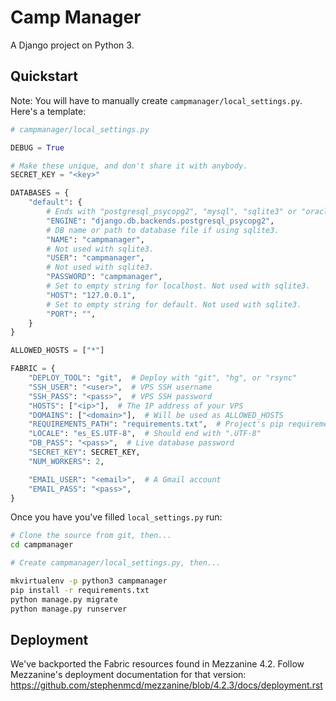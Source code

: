 # Camp Manager

A Django project on Python 3.

## Quickstart

Note: You will have to manually create `campmanager/local_settings.py`. Here's a template:

```python
# campmanager/local_settings.py

DEBUG = True

# Make these unique, and don't share it with anybody.
SECRET_KEY = "<key>"

DATABASES = {
    "default": {
        # Ends with "postgresql_psycopg2", "mysql", "sqlite3" or "oracle".
        "ENGINE": "django.db.backends.postgresql_psycopg2",
        # DB name or path to database file if using sqlite3.
        "NAME": "campmanager",
        # Not used with sqlite3.
        "USER": "campmanager",
        # Not used with sqlite3.
        "PASSWORD": "campmanager",
        # Set to empty string for localhost. Not used with sqlite3.
        "HOST": "127.0.0.1",
        # Set to empty string for default. Not used with sqlite3.
        "PORT": "",
    }
}

ALLOWED_HOSTS = ["*"]

FABRIC = {
    "DEPLOY_TOOL": "git",  # Deploy with "git", "hg", or "rsync"
    "SSH_USER": "<user>",  # VPS SSH username
    "SSH_PASS": "<pass>",  # VPS SSH password
    "HOSTS": ["<ip>"],  # The IP address of your VPS
    "DOMAINS": ["<domain>"],  # Will be used as ALLOWED_HOSTS
    "REQUIREMENTS_PATH": "requirements.txt",  # Project's pip requirements
    "LOCALE": "es_ES.UTF-8",  # Should end with ".UTF-8"
    "DB_PASS": "<pass>",  # Live database password
    "SECRET_KEY": SECRET_KEY,
    "NUM_WORKERS": 2,

    "EMAIL_USER": "<email>",  # A Gmail account
    "EMAIL_PASS": "<pass>",
}
```

Once you have you've filled `local_settings.py` run:

```bash
# Clone the source from git, then...
cd campmanager

# Create campmanager/local_settings.py, then...

mkvirtualenv -p python3 campmanager
pip install -r requirements.txt
python manage.py migrate
python manage.py runserver
```

## Deployment

We've backported the Fabric resources found in Mezzanine 4.2. Follow Mezzanine's deployment documentation for that version: https://github.com/stephenmcd/mezzanine/blob/4.2.3/docs/deployment.rst
